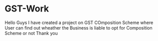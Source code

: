 # GST-Work
Hello Guys I have created a project on GST COmposition Scheme where User can find out wheather the Business is liable to opt for Composition Scheme or not
Thank you
